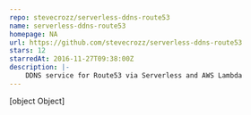 ```yaml
---
repo: stevecrozz/serverless-ddns-route53
name: serverless-ddns-route53
homepage: NA
url: https://github.com/stevecrozz/serverless-ddns-route53
stars: 12
starredAt: 2016-11-27T09:38:00Z
description: |-
    DDNS service for Route53 via Serverless and AWS Lambda
---
```


[object Object]
